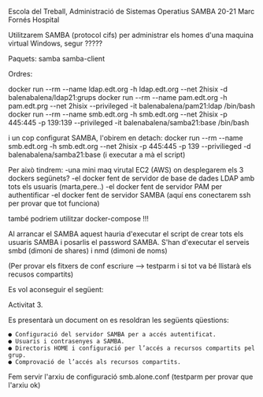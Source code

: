 Escola del Treball, Administració de Sistemas Operatius
SAMBA 20-21
Marc Fornés Hospital

Utilitzarem SAMBA (protocol  cifs) per administrar els homes d'una maquina virtual Windows, segur ?????

Paquets: 
samba 
samba-client

Ordres:

docker run --rm --name ldap.edt.org -h ldap.edt.org --net 2hisix -d balenabalena/ldap21:grups
docker run --rm --name pam.edt.org -h pam.edt.prg --net 2hisix --privileged -it balenabalena/pam21:ldap /bin/bash
docker run --rm --name smb.edt.org -h smb.edt.org --net 2hisix -p 445:445 -p 139:139 --privileged -it balenabalena/samba21:base /bin/bash

i un cop configurat SAMBA, l'obirem en detach:
docker run --rm --name smb.edt.org -h smb.edt.org --net 2hisix -p 445:445 -p 139 --privilieged -d balenabalena/samba21:base
(i executar a mà el script)

Per això tindrem:
	-una mini maq virutal EC2 (AWS) on desplegarem els 3 dockers segünets?
	-el docker fent de servidor de base de dades LDAP amb tots els usuaris (marta,pere..)
	-el docker fent de servidor PAM per authentificar
	-el docker fent de servidor SAMBA (aquí ens conectarem ssh per provar que tot funciona)

també podriem utilitzar docker-compose !!!

Al arrancar el SAMBA aquest hauria d'executar el script de crear tots els usuaris SAMBA i posarlis el password SAMBA.
S'han d'executar el serveis smbd (dimoni de shares) i nmd (dimoni de noms) 

(Per provar els fitxers de conf escriure --> testparm i si tot va bé llistarà els recusos compartits)

Es vol aconseguir el següent:

Activitat 3.

­Es presentarà un document on es resoldran les següents qüestions:

	● Configuració del servidor SAMBA per a accés autentificat.
	● Usuaris i contrasenyes a SAMBA.
	● Directoris HOME i configuració per l’accés a recursos compartits pel grup.
	● Comprovació de l’accés als recursos compartits.

Fem servir l'arxiu de configuració smb.alone.conf (testparm per provar que l'arxiu ok)

